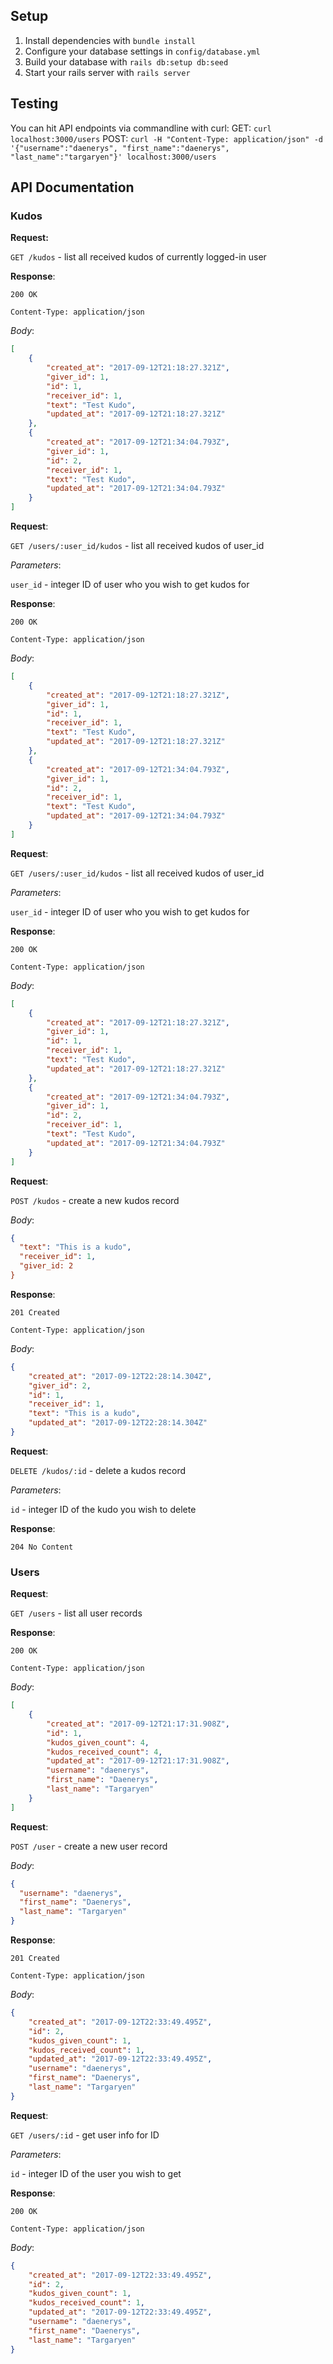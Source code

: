 ## Setup
1) Install dependencies with `bundle install`
2) Configure your database settings in `config/database.yml`
3) Build your database with `rails db:setup db:seed`
4) Start your rails server with `rails server`

## Testing
You can hit API endpoints via commandline with curl:
GET: `curl localhost:3000/users`
POST: `curl -H "Content-Type: application/json" -d '{"username":"daenerys", "first_name":"daenerys", "last_name":"targaryen"}' localhost:3000/users`

## API Documentation

### Kudos
**Request:**

`GET /kudos` - list all received kudos of currently logged-in user

**Response**: 

`200 OK`

`Content-Type: application/json`

*Body*:

```json
[
    {
        "created_at": "2017-09-12T21:18:27.321Z",
        "giver_id": 1,
        "id": 1,
        "receiver_id": 1,
        "text": "Test Kudo",
        "updated_at": "2017-09-12T21:18:27.321Z"
    },
    {
        "created_at": "2017-09-12T21:34:04.793Z",
        "giver_id": 1,
        "id": 2,
        "receiver_id": 1,
        "text": "Test Kudo",
        "updated_at": "2017-09-12T21:34:04.793Z"
    }
]
```

**Request**:

`GET /users/:user_id/kudos` - list all received kudos of user_id

*Parameters*:

`user_id` - integer ID of user who you wish to get kudos for

**Response**: 

`200 OK`

`Content-Type: application/json`

*Body*:

```json
[
    {
        "created_at": "2017-09-12T21:18:27.321Z",
        "giver_id": 1,
        "id": 1,
        "receiver_id": 1,
        "text": "Test Kudo",
        "updated_at": "2017-09-12T21:18:27.321Z"
    },
    {
        "created_at": "2017-09-12T21:34:04.793Z",
        "giver_id": 1,
        "id": 2,
        "receiver_id": 1,
        "text": "Test Kudo",
        "updated_at": "2017-09-12T21:34:04.793Z"
    }
]
```

**Request**: 

`GET /users/:user_id/kudos` - list all received kudos of user_id

*Parameters*:

`user_id` - integer ID of user who you wish to get kudos for

**Response**: 

`200 OK`

`Content-Type: application/json`

*Body*:

```json
[
    {
        "created_at": "2017-09-12T21:18:27.321Z",
        "giver_id": 1,
        "id": 1,
        "receiver_id": 1,
        "text": "Test Kudo",
        "updated_at": "2017-09-12T21:18:27.321Z"
    },
    {
        "created_at": "2017-09-12T21:34:04.793Z",
        "giver_id": 1,
        "id": 2,
        "receiver_id": 1,
        "text": "Test Kudo",
        "updated_at": "2017-09-12T21:34:04.793Z"
    }
]
```

**Request**:

`POST /kudos` - create a new kudos record

*Body*:

```json
{
  "text": "This is a kudo",
  "receiver_id": 1,
  "giver_id: 2
}
```

**Response**: 

`201 Created`

`Content-Type: application/json`

*Body*:

```json
{
    "created_at": "2017-09-12T22:28:14.304Z",
    "giver_id": 2,
    "id": 1,
    "receiver_id": 1,
    "text": "This is a kudo",
    "updated_at": "2017-09-12T22:28:14.304Z"
}
```

**Request**:

`DELETE /kudos/:id` - delete a kudos record

*Parameters*:  

`id` - integer ID of the kudo you wish to delete

**Response**:

`204 No Content`

### Users

**Request**:

`GET /users` - list all user records

**Response**: 

`200 OK`

`Content-Type: application/json`

*Body*:

```json
[
    {
        "created_at": "2017-09-12T21:17:31.908Z",
        "id": 1,
        "kudos_given_count": 4,
        "kudos_received_count": 4,
        "updated_at": "2017-09-12T21:17:31.908Z",
        "username": "daenerys",
        "first_name": "Daenerys",
        "last_name": "Targaryen"
    }
]
```

**Request**:

`POST /user` - create a new user record

*Body*:

```json
{
  "username": "daenerys",
  "first_name": "Daenerys",
  "last_name": "Targaryen"
}
```

**Response**: 

`201 Created`

`Content-Type: application/json`

*Body*:

```json
{
    "created_at": "2017-09-12T22:33:49.495Z",
    "id": 2,
    "kudos_given_count": 1,
    "kudos_received_count": 1,
    "updated_at": "2017-09-12T22:33:49.495Z",
    "username": "daenerys",
    "first_name": "Daenerys",
    "last_name": "Targaryen"
}
```

**Request**:

`GET /users/:id` - get user info for ID

*Parameters*:

`id` - integer ID of the user you wish to get

**Response**: 

`200 OK`

`Content-Type: application/json`

*Body*:

```json
{
    "created_at": "2017-09-12T22:33:49.495Z",
    "id": 2,
    "kudos_given_count": 1,
    "kudos_received_count": 1,
    "updated_at": "2017-09-12T22:33:49.495Z",
    "username": "daenerys",
    "first_name": "Daenerys",
    "last_name": "Targaryen"
}
```
